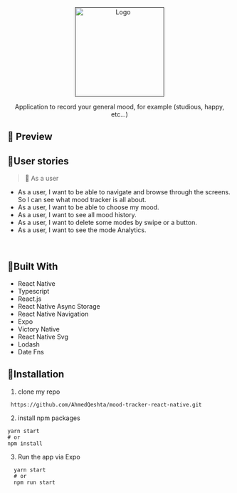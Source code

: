 <div align="center">
  <a href="" target="_blank">
    <img src="https://user-images.githubusercontent.com/38624002/210658711-b067a0d7-e92f-4f16-b928-9016e1aa96ca.png" width="200" height="200" alt="Logo" >
  </a>

  <p align="center">
    Application to record your general mood, for example (studious, happy, etc...)
  </p>
</div>

## 🔹 Preview

## 🔹User stories
 > 🔸 As a user
- As a user, I want to be able to navigate and browse through the screens. So I can see what mood tracker is all about.
- As a user, I want to be able to choose my mood.
- As a user, I want to see all mood history.
- As a user, I want to delete some modes by swipe or a button.
- As a user, I want to see the mode Analytics.


<br>

## 🔹Built With
- React Native
- Typescript
- React.js
- React Native Async Storage
- React Native Navigation
- Expo
- Victory Native
- React Native Svg
- Lodash
- Date Fns

## 🔹Installation
  1. clone my repo
  ```
   https://github.com/AhmedQeshta/mood-tracker-react-native.git
  ```
  2. install npm packages
  ```
  yarn start
  # or
  npm install
  ```
  3. Run the app via Expo
  ```
    yarn start
    # or
    npm run start
  ```
<br>
